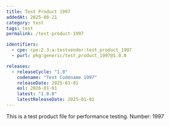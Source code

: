 ```yaml
---
title: Test Product 1997
addedAt: 2025-08-21
category: test
tags: test
permalink: /test-product-1997

identifiers:
  - cpe: cpe:2.3:a:testvendor:test_product_1997
  - purl: pkg:generic/test_product_1997@1.0.0

releases:
  - releaseCycle: "1.0"
    codename: "Test Codename 1997"
    releaseDate: 2025-01-01
    eol: 2026-01-01
    latest: "1.0.0"
    latestReleaseDate: 2025-01-01
---
```


This is a test product file for performance testing. Number: 1997
